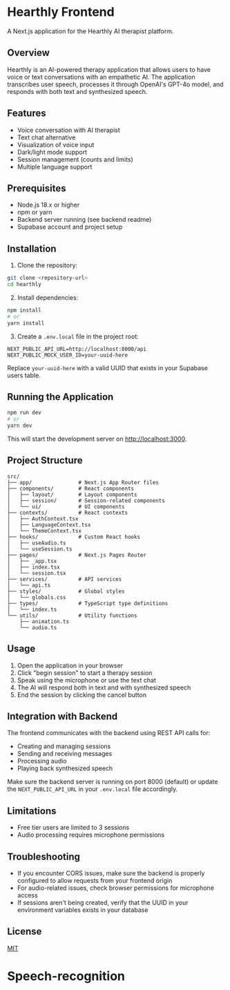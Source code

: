 # Hearthly Frontend

A Next.js application for the Hearthly AI therapist platform.

## Overview

Hearthly is an AI-powered therapy application that allows users to have voice or text conversations with an empathetic AI. The application transcribes user speech, processes it through OpenAI's GPT-4o model, and responds with both text and synthesized speech.

## Features

- Voice conversation with AI therapist
- Text chat alternative
- Visualization of voice input
- Dark/light mode support
- Session management (counts and limits)
- Multiple language support

## Prerequisites

- Node.js 18.x or higher
- npm or yarn
- Backend server running (see backend readme)
- Supabase account and project setup

## Installation

1. Clone the repository:

```bash
git clone <repository-url>
cd hearthly
```

2. Install dependencies:

```bash
npm install
# or
yarn install
```

3. Create a `.env.local` file in the project root:

```
NEXT_PUBLIC_API_URL=http://localhost:8000/api
NEXT_PUBLIC_MOCK_USER_ID=your-uuid-here
```

Replace `your-uuid-here` with a valid UUID that exists in your Supabase users table.

## Running the Application

```bash
npm run dev
# or
yarn dev
```

This will start the development server on [http://localhost:3000](http://localhost:3000).

## Project Structure

```
src/
├── app/               # Next.js App Router files
├── components/        # React components
│   ├── layout/        # Layout components
│   ├── session/       # Session-related components
│   └── ui/            # UI components
├── contexts/          # React contexts
│   ├── AuthContext.tsx
│   ├── LanguageContext.tsx
│   └── ThemeContext.tsx
├── hooks/             # Custom React hooks
│   ├── useAudio.ts
│   └── useSession.ts
├── pages/             # Next.js Pages Router
│   ├── _app.tsx
│   ├── index.tsx
│   └── session.tsx
├── services/          # API services
│   └── api.ts
├── styles/            # Global styles
│   └── globals.css
├── types/             # TypeScript type definitions
│   └── index.ts
└── utils/             # Utility functions
    ├── animation.ts
    └── audio.ts
```

## Usage

1. Open the application in your browser
2. Click "begin session" to start a therapy session
3. Speak using the microphone or use the text chat
4. The AI will respond both in text and with synthesized speech
5. End the session by clicking the cancel button

## Integration with Backend

The frontend communicates with the backend using REST API calls for:
- Creating and managing sessions
- Sending and receiving messages
- Processing audio
- Playing back synthesized speech

Make sure the backend server is running on port 8000 (default) or update the `NEXT_PUBLIC_API_URL` in your `.env.local` file accordingly.

## Limitations

- Free tier users are limited to 3 sessions
- Audio processing requires microphone permissions

## Troubleshooting

- If you encounter CORS issues, make sure the backend is properly configured to allow requests from your frontend origin
- For audio-related issues, check browser permissions for microphone access
- If sessions aren't being created, verify that the UUID in your environment variables exists in your database

## License

[MIT](LICENSE)
# Speech-recognition
